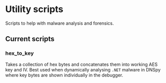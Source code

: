 # Utility scripts

Scripts to help with malware analysis and forensics.

## Current scripts

### hex_to_key

Takes a collection of hex bytes and concatenates them into working AES key and IV. Best used when dynamically analysing `.NET` malware in DNSpy where key bytes are shown individually in the debugger.
